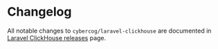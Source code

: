# Changelog

All notable changes to `cybercog/laravel-clickhouse` are documented in [Laravel ClickHouse releases] page.

[Laravel ClickHouse releases]: https://github.com/cybercog/laravel-clickhouse/releases
